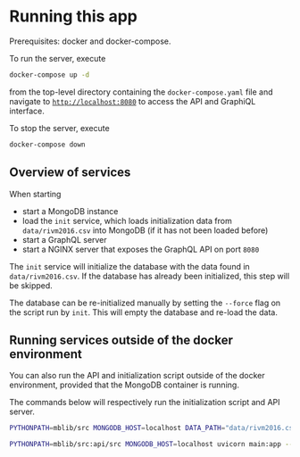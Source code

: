 # Running this app

Prerequisites: docker and docker-compose.

To run the server, execute 

```bash
docker-compose up -d
```

from the top-level directory containing the `docker-compose.yaml` file and navigate to [`http://localhost:8080`](http://localhost:8080) to access the API and GraphiQL interface.

To stop the server, execute

```bash
docker-compose down
```

## Overview of services

When starting 

* start a MongoDB instance
* load the `init` service, which loads initialization data from `data/rivm2016.csv` into MongoDB (if it has not been loaded before)
* start a GraphQL server
* start a NGINX server that exposes the GraphQL API on port `8080`

The `init` service will initialize the database with the data found in `data/rivm2016.csv`.
If the database has already been initialized, this step will be skipped.

The database can be re-initialized manually by setting the `--force` flag on the script run by `init`.
This will empty the database and re-load the data.

## Running services outside of the docker environment

You can also run the API and initialization script outside of the docker environment, provided that the MongoDB container is running.

The commands below will respectively run the initialization script and API server.

```bash
PYTHONPATH=mblib/src MONGODB_HOST=localhost DATA_PATH="data/rivm2016.csv" python init/src/main.py
```

```bash
PYTHONPATH=mblib/src:api/src MONGODB_HOST=localhost uvicorn main:app --reload
```

